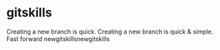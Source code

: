 # gitskills
Creating a new branch is quick.
Creating a new branch is quick & simple.
Fast forward
newgitskillsnewgitskills

